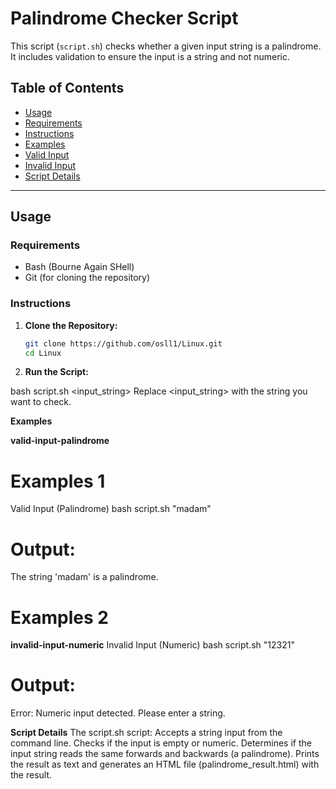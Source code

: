 # Palindrome Checker Script

This script (`script.sh`) checks whether a given input string is a palindrome. It includes validation to ensure the input is a string and not numeric.

## Table of Contents

- [Usage](#usage)
- [Requirements](#requirements)
- [Instructions](#instructions)
- [Examples](#examples)
- [Valid Input](#valid-input-palindrome)
- [Invalid Input](#invalid-input-numeric)
- [Script Details](#script-details)

---

## Usage

### Requirements

- Bash (Bourne Again SHell)
- Git (for cloning the repository)

### Instructions

1. **Clone the Repository:**

   ```bash
   git clone https://github.com/osll1/Linux.git
   cd Linux
   
2. **Run the Script:**

bash script.sh <input_string>
Replace <input_string> with the string you want to check.


**Examples**

**valid-input-palindrome**
# Examples 1
Valid Input (Palindrome)
bash script.sh "madam"

# Output:
The string 'madam' is a palindrome.

# Examples 2
**invalid-input-numeric**
Invalid Input (Numeric)
bash script.sh "12321"

# Output:
Error: Numeric input detected. Please enter a string.


**Script Details**
The script.sh script:
Accepts a string input from the command line.
Checks if the input is empty or numeric.
Determines if the input string reads the same forwards and backwards (a palindrome).
Prints the result as text and generates an HTML file (palindrome_result.html) with the result.
